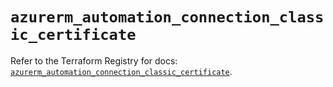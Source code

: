 # `azurerm_automation_connection_classic_certificate`

Refer to the Terraform Registry for docs: [`azurerm_automation_connection_classic_certificate`](https://registry.terraform.io/providers/hashicorp/azurerm/4.42.0/docs/resources/automation_connection_classic_certificate).

